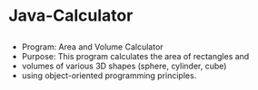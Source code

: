 # Java-Calculator
##
 * Program: Area and Volume Calculator
 * Purpose: This program calculates the area of rectangles and
 * volumes of various 3D shapes (sphere, cylinder, cube)
 * using object-oriented programming principles.
 ##
